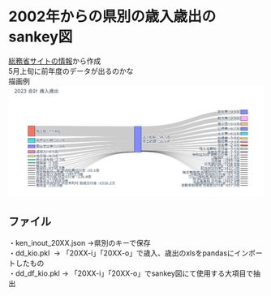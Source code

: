 # 2002年からの県別の歳入歳出のsankey図
<a href="https://www.soumu.go.jp/iken/zaisei/r05_todohuken.html" target="_blank">総務省サイトの情報</a>から作成  
5月上旬に前年度のデータが出るのかな  
描画例    
<img src="https://raw.githubusercontent.com/oxxpeh/pub/main/suji/2025/05_kenio/ken_io.jpg" alt="描画例" width="800"/>
## ファイル
・ken_inout_20XX.json&nbsp;->県別のキーで保存  
・dd_kio.pkl &nbsp;-> 「20XX-i」「20XX-o」で歳入、歳出のxlsをpandasにインポートしたもの  
・dd_df_kio.pkl&nbsp;-> 「20XX-i」「20XX-o」でsankey図にて使用する大項目で抽出  
